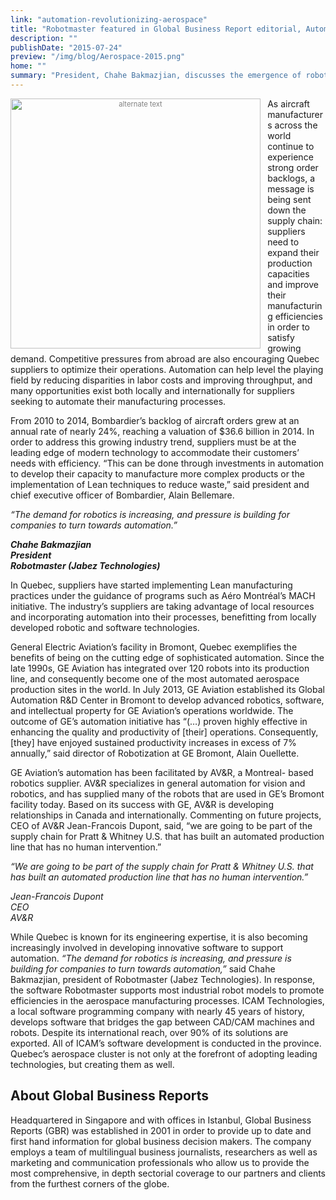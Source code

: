 ```yaml
---
link: "automation-revolutionizing-aerospace"
title: "Robotmaster featured in Global Business Report editorial, Automation: Revolutionizing Aerospace"
description: ""
publishDate: "2015-07-24"
preview: "/img/blog/Aerospace-2015.png"
home: ""
summary: "President, Chahe Bakmazjian, discusses the emergence of robots and how Robotmaster enables manufacturers within the aerospace industry seeking to automate their manufacturing processes."
---
```

<div style="font-size:80%; text-align: center; float:left;margin-right: 1em;color:grey;"><img src="/img/blog/Aerospace-2015.png" alt="alternate text" style="width:400px; display: block;margin-bottom: 0.2em;"></div>

As aircraft manufacturers across the world continue to experience strong order backlogs, a message is being sent down the supply chain: suppliers need to expand their production capacities and improve their manufacturing efficiencies in order to satisfy growing demand. Competitive pressures from abroad are also encouraging Quebec suppliers to optimize their operations. Automation can help level the playing field by reducing disparities in labor costs and improving throughput, and many opportunities exist both locally and internationally for suppliers seeking to automate their manufacturing processes. 

From 2010 to 2014, Bombardier’s backlog of aircraft orders grew at an annual rate of nearly 24%, reaching a valuation of $36.6 billion in 2014. In order to address this growing industry trend, suppliers must be at the leading edge of modern technology to accommodate their customers’ needs with efficiency. “This can be done through investments in automation to develop their capacity to manufacture more complex products or the implementation of Lean techniques to reduce waste,” said president and chief executive officer of Bombardier, Alain Bellemare. 

*“The demand for robotics is increasing, and pressure is building for companies to turn towards automation.”*

***Chahe Bakmazjian  <br />
President  <br />
Robotmaster (Jabez Technologies)***

In Quebec, suppliers have started implementing Lean manufacturing practices under the guidance of programs such as Aéro Montréal’s MACH initiative. The industry’s suppliers are taking advantage of local resources and incorporating automation into their processes, benefitting from locally developed robotic and software technologies. 

General Electric Aviation’s facility in Bromont, Quebec exemplifies the benefits of being on the cutting edge of sophisticated
automation. Since the late 1990s, GE Aviation has integrated over 120 robots into its production line, and consequently become one of the most automated aerospace production sites in the world. In July 2013, GE Aviation established its Global Automation R&D Center in Bromont to develop advanced robotics, software, and intellectual property for GE Aviation’s operations worldwide. The outcome of GE’s automation initiative has “(…) proven highly effective in enhancing the quality and productivity of [their] operations. Consequently, [they] have enjoyed sustained productivity increases in excess of 7% annually,” said director of Robotization at GE Bromont, Alain Ouellette. 

GE Aviation’s automation has been facilitated by AV&R, a Montreal-
based robotics supplier. AV&R specializes in general automation for vision and robotics, and has supplied many of the robots that are used in GE’s Bromont facility today. Based on its
success with GE, AV&R is developing relationships in Canada and internationally. Commenting on future projects, CEO of AV&R Jean-Francois Dupont, said, “we are going to be part of the
supply chain for Pratt & Whitney U.S. that has built an automated production line that has no human intervention.” 

*“We are going to be part of the supply chain for Pratt & Whitney U.S. that has built an automated production line that has no human intervention.”*

*Jean-Francois Dupont <br />
CEO <br />
AV&R*

While Quebec is known for its engineering expertise, it is also becoming increasingly involved in developing innovative software to support automation. *“The demand for robotics is increasing, and pressure is building for companies to turn towards automation,”* said Chahe Bakmazjian, president of Robotmaster (Jabez Technologies). In response, the software Robotmaster supports most industrial robot models to promote efficiencies in the aerospace manufacturing processes. ICAM Technologies, a local software programming company with nearly 45 years of history, develops software that bridges the gap between CAD/CAM machines and robots. Despite its international reach, over 90% of its solutions are exported. All of ICAM’s software development is conducted in the province. Quebec’s aerospace cluster is not only at the forefront of adopting leading technologies, but creating
them as well.

## About Global Business Reports 

Headquartered in Singapore and with offices in Istanbul, Global Business Reports (GBR) was established in 2001 in order to provide up to date and first hand information for global business decision makers. The company employs a team of multilingual business journalists, researchers as well as marketing and communication professionals who allow us to provide the most comprehensive, in depth sectorial coverage to our partners and clients from the furthest corners of the globe.